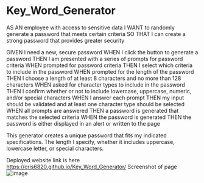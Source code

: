 # Key_Word_Generator
AS AN employee with access to sensitive data
I WANT to randomly generate a password that meets certain criteria
SO THAT I can create a strong password that provides greater security

GIVEN I need a new, secure password
WHEN I click the button to generate a password
THEN I am presented with a series of prompts for password criteria
WHEN prompted for password criteria
THEN I select which criteria to include in the password
WHEN prompted for the length of the password
THEN I choose a length of at least 8 characters and no more than 128 characters
WHEN asked for character types to include in the password
THEN I confirm whether or not to include lowercase, uppercase, numeric, and/or special characters
WHEN I answer each prompt
THEN my input should be validated and at least one character type should be selected
WHEN all prompts are answered
THEN a password is generated that matches the selected criteria
WHEN the password is generated
THEN the password is either displayed in an alert or written to the page

This generator creates a unique password that fits my indicated specifications. The length I specify, whether it includes uppercase, lowercase letter, or special characters.

Deployed website link is here https://cris6820.github.io/Key_Word_Generator/
Screenshot of page
![image](https://user-images.githubusercontent.com/107166355/204918410-56736669-9ee7-49cc-a39e-91d000609224.png)

